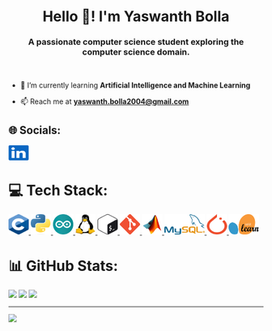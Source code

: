 <!--
**Yaswanth-Bolla/Yaswanth-Bolla** is a ✨ _special_ ✨ repository because its `README.md` (this file) appears on your GitHub profile.

Here are some ideas to get you started:

- 🔭 I’m currently working on ...
- 🌱 I’m currently learning ...
- 👯 I’m looking to collaborate on ...
- 🤔 I’m looking for help with ...
- 💬 Ask me about ...
- 📫 How to reach me: ...
- 😄 Pronouns: ...
- ⚡ Fun fact: ...
-->
<h1 align="center">Hello 👋! I'm Yaswanth Bolla</h1>
<h3 align="center">A passionate computer science student exploring the computer science domain.</h3>
<br>
  
  - 🌱 I’m currently learning **Artificial Intelligence and Machine Learning**
  
  - 📫 Reach me at **yaswanth.bolla2004@gmail.com**

  ## 🌐 Socials:
  <a href="https://linkedin.com/in/Yaswanth-Bolla" target="blank"><img align="center" src="https://github.com/manasvinigp/manasvinigp/blob/main/images/linkedin.png" alt="Linkedin" height="30" width="40" /></a>



# 💻 Tech Stack:

<p align="left"> 
<a href="https://www.cprogramming.com/" target="_blank" rel="noreferrer"> <img src="https://github.com/manasvinigp/manasvinigp/blob/main/images/c.png" alt="c" width="40" height="40"/> </a> 
<a href="https://www.python.org" target="_blank" rel="noreferrer"> <img src="https://github.com/manasvinigp/manasvinigp/blob/main/images/Python.png" alt="python" width="40" height="40"/> </a>
<a href="https://www.arduino.cc/" target="_blank" rel="noreferrer"> <img src="https://github.com/manasvinigp/manasvinigp/blob/main/images/arduino.png" alt="arduino" width="40" height="40"/> </a>
<a href="https://www.linux.org/" target="_blank" rel="noreferrer"> <img src="https://github.com/manasvinigp/manasvinigp/blob/main/images/linux.jpg" alt="linux" width="40" height="40"/> </a> 
<a href="https://www.gnu.org/software/bash/" target="_blank" rel="noreferrer"> <img src="https://github.com/manasvinigp/manasvinigp/blob/main/images/bash.png" alt="bash" width="40" height="40"/> </a> 
<a href="https://git-scm.com/" target="_blank" rel="noreferrer"> <img src="https://github.com/manasvinigp/manasvinigp/blob/main/images/git.png" alt="git" width="40" height="40"/> </a> 
<a href="https://www.mathworks.com/" target="_blank" rel="noreferrer"> <img src="https://github.com/manasvinigp/manasvinigp/blob/main/images/mathworks.jpeg" alt="matlab" width="40" height="40"/> </a> 
<a href="https://www.mysql.com/" target="_blank" rel="noreferrer"> <img src="https://github.com/manasvinigp/manasvinigp/blob/main/images/mysql.png" alt="mysql" width="80" height="40"/> </a> 
<a href="https://pytorch.org/" target="_blank" rel="noreferrer"> <img src="https://github.com/manasvinigp/manasvinigp/blob/main/images/pytorch.png" alt="pytorch" width="40" height="40"/> </a> 
<a href="https://scikit-learn.org/" target="_blank" rel="noreferrer"> <img src="https://github.com/manasvinigp/manasvinigp/blob/main/images/scikitlearn.png" alt="scikit_learn" width="60" height="40"/> </a> 

</p>

# 📊 GitHub Stats:
![](https://github-readme-stats.vercel.app/api?username=Yaswanth-Bolla&theme=dracula&hide_border=false&include_all_commits=false&count_private=false)
![](https://github-readme-streak-stats.herokuapp.com/?user=Yaswanth-Bolla&theme=dracula&hide_border=false)
![](https://github-readme-stats.vercel.app/api/top-langs/?username=Yaswanth-Bolla&theme=dracula&hide_border=false&include_all_commits=false&count_private=false&layout=compact)

---
[![](https://visitcount.itsvg.in/api?id=Yaswanth-Bolla&icon=2&color=10)](https://visitcount.itsvg.in)

<!-- Proudly created with GPRM ( https://gprm.itsvg.in ) -->
